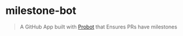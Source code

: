 # milestone-bot

> A GitHub App built with [Probot](https://github.com/probot/probot) that Ensures PRs have milestones
